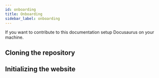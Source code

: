 ```yaml
---
id: onboarding
title: Onboarding
sidebar_label: onboarding
---
```


If you want to contribute to this documentation setup Docusaurus on your machine.

## Cloning the repository

## Initializing the website
